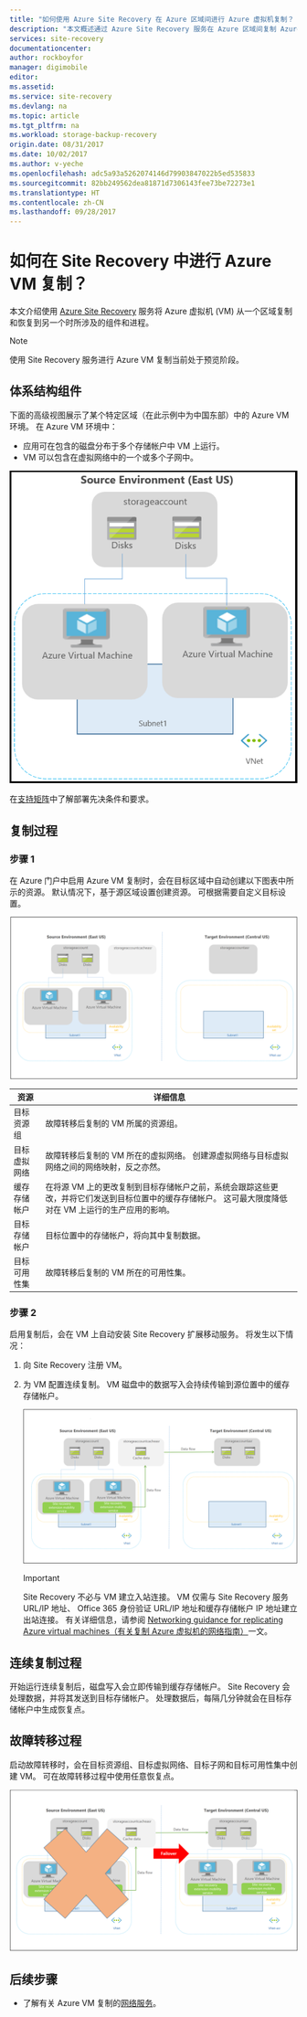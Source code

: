 ```yaml
---
title: "如何使用 Azure Site Recovery 在 Azure 区域间进行 Azure 虚拟机复制？  | Azure"
description: "本文概述通过 Azure Site Recovery 服务在 Azure 区域间复制 Azure VM 时所用的组件和体系结构。"
services: site-recovery
documentationcenter: 
author: rockboyfor
manager: digimobile
editor: 
ms.assetid: 
ms.service: site-recovery
ms.devlang: na
ms.topic: article
ms.tgt_pltfrm: na
ms.workload: storage-backup-recovery
origin.date: 08/31/2017
ms.date: 10/02/2017
ms.author: v-yeche
ms.openlocfilehash: adc5a93a5262074146d79903847022b5ed535833
ms.sourcegitcommit: 82bb249562dea81871d7306143fee73be72273e1
ms.translationtype: HT
ms.contentlocale: zh-CN
ms.lasthandoff: 09/28/2017
---
```

# <a name="how-does-azure-vm-replication-work-in-site-recovery"></a>如何在 Site Recovery 中进行 Azure VM 复制？

本文介绍使用 [Azure Site Recovery](site-recovery-overview.md) 服务将 Azure 虚拟机 (VM) 从一个区域复制和恢复到另一个时所涉及的组件和进程。

>[!NOTE]
>使用 Site Recovery 服务进行 Azure VM 复制当前处于预览阶段。

## <a name="architectural-components"></a>体系结构组件

下面的高级视图展示了某个特定区域（在此示例中为中国东部）中的 Azure VM 环境。 在 Azure VM 环境中：
- 应用可在包含的磁盘分布于多个存储帐户中 VM 上运行。
- VM 可以包含在虚拟网络中的一个或多个子网中。

![客户环境](./media/site-recovery-azure-to-azure-architecture/source-environment.png)

在[支持矩阵](site-recovery-support-matrix-azure-to-azure.md)中了解部署先决条件和要求。

## <a name="replication-process"></a>复制过程

### <a name="step-1"></a>步骤 1

在 Azure 门户中启用 Azure VM 复制时，会在目标区域中自动创建以下图表中所示的资源。 默认情况下，基于源区域设置创建资源。 可根据需要自定义目标设置。
<!-- Not Available site-recovery-replicate-azure-to-azure.md -->

![启用复制过程，步骤 1](./media/site-recovery-azure-to-azure-architecture/enable-replication-step-1.png)

**资源** | **详细信息**
--- | ---
目标资源组 | 故障转移后复制的 VM 所属的资源组。
目标虚拟网络 | 故障转移后复制的 VM 所在的虚拟网络。 创建源虚拟网络与目标虚拟网络之间的网络映射，反之亦然。
缓存存储帐户 | 在将源 VM 上的更改复制到目标存储帐户之前，系统会跟踪这些更改，并将它们发送到目标位置中的缓存存储帐户。 这可最大限度降低对在 VM 上运行的生产应用的影响。
目标存储帐户  | 目标位置中的存储帐户，将向其中复制数据。
目标可用性集  | 故障转移后复制的 VM 所在的可用性集。

### <a name="step-2"></a>步骤 2

启用复制后，会在 VM 上自动安装 Site Recovery 扩展移动服务。 将发生以下情况：

1. 向 Site Recovery 注册 VM。

2. 为 VM 配置连续复制。 VM 磁盘中的数据写入会持续传输到源位置中的缓存存储帐户。

    ![启用复制过程，步骤 2](./media/site-recovery-azure-to-azure-architecture/enable-replication-step-2.png)

    > [!IMPORTANT]
    > Site Recovery 不必与 VM 建立入站连接。 VM 仅需与 Site Recovery 服务 URL/IP 地址、 Office 365 身份验证 URL/IP 地址和缓存存储帐户 IP 地址建立出站连接。 有关详细信息，请参阅 [Networking guidance for replicating Azure virtual machines（有关复制 Azure 虚拟机的网络指南）](site-recovery-azure-to-azure-networking-guidance.md)一文。

## <a name="continuous-replication-process"></a>连续复制过程

开始运行连续复制后，磁盘写入会立即传输到缓存存储帐户。 Site Recovery 会处理数据，并将其发送到目标存储帐户。 处理数据后，每隔几分钟就会在目标存储帐户中生成恢复点。

## <a name="failover-process"></a>故障转移过程

启动故障转移时，会在目标资源组、目标虚拟网络、目标子网和目标可用性集中创建 VM。 可在故障转移过程中使用任意恢复点。

![故障转移过程](./media/site-recovery-azure-to-azure-architecture/failover.png)

## <a name="next-steps"></a>后续步骤

- 了解有关 Azure VM 复制的[网络服务](site-recovery-azure-to-azure-networking-guidance.md)。
<!-- Not Available [replicate Azure VMs.](site-recovery-azure-to-azure.md) -->

<!--Update_Description: update meta properties-->